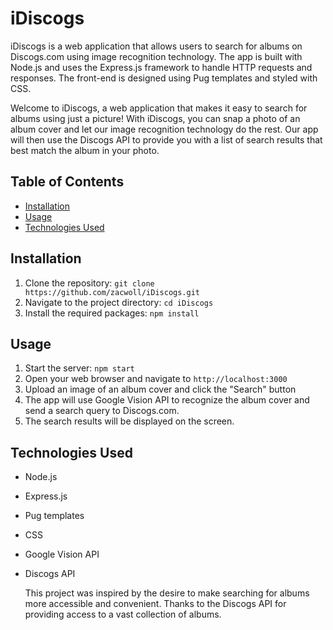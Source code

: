 # iDiscogs

iDiscogs is a web application that allows users to search for albums on Discogs.com using image recognition technology. The app is built with Node.js and uses the Express.js framework to handle HTTP requests and responses. The front-end is designed using Pug templates and styled with CSS.
 
Welcome to iDiscogs, a web application that makes it easy to search for albums using just a picture! With iDiscogs, you can snap a photo of an album cover and let our image recognition technology do the rest. Our app will then use the Discogs API to provide you with a list of search results that best match the album in your photo.

## Table of Contents
- [Installation](#installation)
- [Usage](#usage)
- [Technologies Used](#technologies-used)

## Installation
1. Clone the repository: `git clone https://github.com/zacwoll/iDiscogs.git`
2. Navigate to the project directory: `cd iDiscogs`
3. Install the required packages: `npm install`

## Usage
1. Start the server: `npm start`
2. Open your web browser and navigate to `http://localhost:3000`
3. Upload an image of an album cover and click the "Search" button
4. The app will use Google Vision API to recognize the album cover and send a search query to Discogs.com. 
5. The search results will be displayed on the screen.

## Technologies Used
- Node.js
- Express.js
- Pug templates
- CSS
- Google Vision API
- Discogs API

    This project was inspired by the desire to make searching for albums more accessible and convenient.
    Thanks to the Discogs API for providing access to a vast collection of albums.